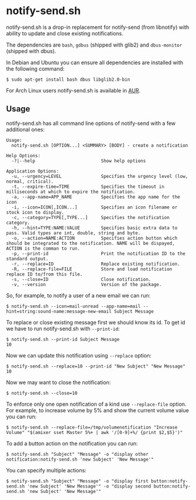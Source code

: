# notify-send.sh

notify-send.sh is a drop-in replacement for notify-send (from
libnotify) with ability to update and close existing notifications.

The dependencies are `bash`, `gdbus` (shipped with glib2) and
`dbus-monitor` (shipped with dbus).

In Debian and Ubuntu you can ensure all dependencies are installed
with the following command:

    $ sudo apt-get install bash dbus libglib2.0-bin

For Arch Linux users notify-send.sh is available in [AUR].

[AUR]: https://aur.archlinux.org/packages/notify-send.sh/

## Usage

notify-send.sh has all command line options of notify-send with a few
additional ones:

    Usage:
      notify-send.sh [OPTION...] <SUMMARY> [BODY] - create a notification

    Help Options:
      -?|--help                         Show help options

    Application Options:
      -u, --urgency=LEVEL               Specifies the urgency level (low, normal, critical).
      -t, --expire-time=TIME            Specifies the timeout in milliseconds at which to expire the notification.
      -a, --app-name=APP_NAME           Specifies the app name for the icon
      -i, --icon=ICON[,ICON...]         Specifies an icon filename or stock icon to display.
      -c, --category=TYPE[,TYPE...]     Specifies the notification category.
      -h, --hint=TYPE:NAME:VALUE        Specifies basic extra data to pass. Valid types are int, double, string and byte.
      -o, --action=NAME:ACTION          Specifies action button which should be integrated to the notification. NAME will be dispayed, ACTION is the comman to run.
      -p, --print-id                    Print the notification ID to the standard output.
      -r, --replace=ID                  Replace existing notification.
      -R, --replace-file=FILE           Store and load notification replace ID to/from this file.
      -s, --close=ID                    Close notification.
      -v, --version                     Version of the package.


So, for example, to notify a user of a new email we can run:

    $ notify-send.sh --icon=mail-unread --app-name=mail --hint=string:sound-name:message-new-email Subject Message

To replace or close existing message first we should know its id. To
get id we have to run notify-send.sh with `--print-id`:

    $ notify-send.sh --print-id Subject Message
    10

Now we can update this notification using `--replace` option:

    $ notify-send.sh --replace=10 --print-id "New Subject" "New Message"
    10

Now we may want to close the notification:

    $ notify-send.sh --close=10

To enforce only one open notification of a kind use `--replace-file`
option. For example, to increase volume by 5% and show the current
volume value you can run:

    $ notify-send.sh --replace-file=/tmp/volumenotification "Increase Volume" "$(amixer sset Master 5%+ | awk '/[0-9]+%/ {print $2,$5}')"

To add a button action on the notification you can run:

    $ notify-send.sh "Subject" "Message" -o "display other notification:notify-send.sh 'new Subject' 'New Message'"

You can specify multiple actions:

    $ notify-send.sh "Subject" "Message" -o "display first button:notify-send.sh 'new Subject' 'New Message'" -o "display second button:notify-send.sh 'new Subject' 'New Message'"
